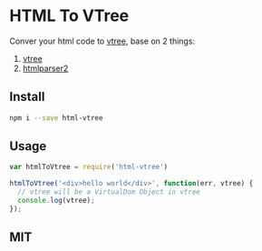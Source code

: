 HTML To VTree
=============

Conver your html code to [vtree](https://github.com/Matt-Esch/vtree), base on 2 things:

1. [vtree](https://github.com/Matt-Esch/vtree)
2. [htmlparser2](https://github.com/fb55/htmlparser2/tree/master/test)

Install
-------

```bash
npm i --save html-vtree
```

Usage
------

```js
var htmlToVtree = require('html-vtree')

htmlToVtree('<div>hello world</div>', function(err, vtree) {
  // vtree will be a VirtualDom Object in vtree
  console.log(vtree);
});
```


MIT
----
